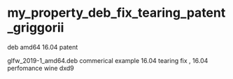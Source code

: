 # my_property_deb_fix_tearing_patent_griggorii
deb amd64 16.04 patent

glfw_2019-1_amd64.deb commerical example 16.04 tearing fix , 16.04 perfomance wine dxd9 
